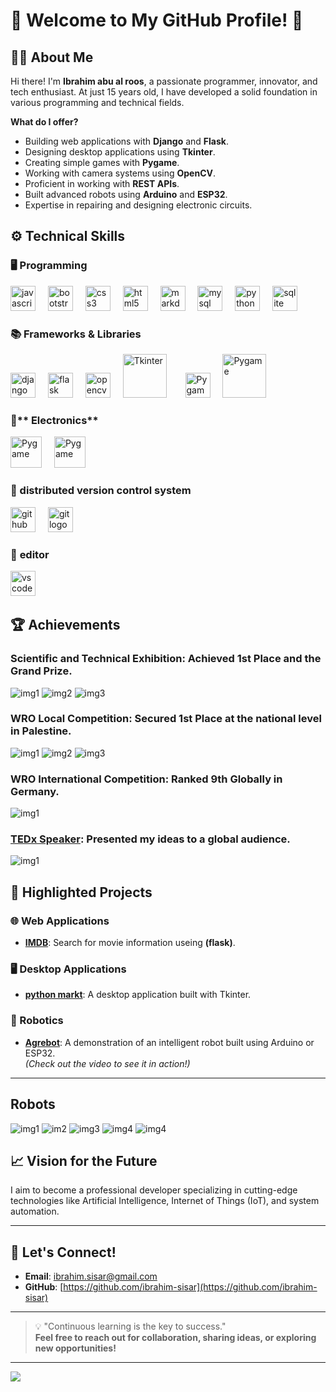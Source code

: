 # 🌟 Welcome to My GitHub Profile! 🌟

## 👨‍💻 About Me

Hi there! I'm **Ibrahim abu al roos**, a passionate programmer, innovator, and tech enthusiast. At just 15 years old, I have developed a solid foundation in various programming and technical fields.  

**What do I offer?**
- Building web applications with **Django** and **Flask**.
- Designing desktop applications using **Tkinter**.
- Creating simple games with **Pygame**.
- Working with camera systems using **OpenCV**.
- Proficient in working with **REST APIs**.
- Built advanced robots using **Arduino** and **ESP32**.
- Expertise in repairing and designing electronic circuits.
## ⚙️ Technical Skills
### 🖥️ Programming
<div>
  <div align="left">
  <img src="https://cdn.jsdelivr.net/gh/devicons/devicon/icons/javascript/javascript-original.svg" height="40" alt="javascript logo"  />
  <img width="12" />
  <img src="https://cdn.jsdelivr.net/gh/devicons/devicon/icons/bootstrap/bootstrap-original.svg" height="40" alt="bootstrap logo"  />
  <img width="12" />
  <img src="https://cdn.jsdelivr.net/gh/devicons/devicon/icons/css3/css3-original.svg" height="40" alt="css3 logo"  />
  <img width="12" />
  <img src="https://cdn.jsdelivr.net/gh/devicons/devicon/icons/html5/html5-original.svg" height="40" alt="html5 logo"  />
  <img width="12" />
  <img src="https://cdn.jsdelivr.net/gh/devicons/devicon/icons/markdown/markdown-original.svg" height="40" alt="markdown logo"  />
  <img width="12" />
  <img src="https://cdn.jsdelivr.net/gh/devicons/devicon/icons/mysql/mysql-original.svg" height="40" alt="mysql logo"  />
  <img width="12" />
  <img src="https://cdn.jsdelivr.net/gh/devicons/devicon/icons/python/python-original.svg" height="40" alt="python logo"  />
  <img width="12" />
  <img src="https://cdn.jsdelivr.net/gh/devicons/devicon/icons/sqlite/sqlite-original.svg" height="40" alt="sqlite logo"  />
  <img width="12" />
</div>


### 📚 Frameworks & Libraries
<div>
  <img src="https://cdn.jsdelivr.net/gh/devicons/devicon/icons/django/django-plain.svg" height="40" alt="django logo"  />
  <img width="12" />
  <img src="https://cdn.jsdelivr.net/gh/devicons/devicon/icons/flask/flask-original.svg" height="40" alt="flask logo"  />
  <img width="12" />
  <img src="https://cdn.jsdelivr.net/gh/devicons/devicon/icons/opencv/opencv-original.svg" height="40" alt="opencv logo"  />
  <img width="12" />
  <img src="https://miro.medium.com/v2/resize:fit:1400/format:webp/1*wEAtpMCNxjcW_9VZyGafdg.png" height="70" alt="Tkinter">
  <img width="22" />
  <img src="https://upload.wikimedia.org/wikipedia/commons/b/be/Pygame_logo.svg" height="40" alt="Pygame">
  <img width="12" />
  <img src="https://storage.caktusgroup.com/media/blog-images/drf-logo2.png" height="70" alt="Pygame">
  <img width="12" />
</div>

### 🔧** Electronics**
<div>
  <img src="https://cdn.jsdelivr.net/gh/devicons/devicon/icons/arduino/arduino-original.svg" height="50" alt="Pygame">
  <img width="12" />
  <img src="https://upload.wikimedia.org/wikipedia/commons/2/22/Logo_von_Espressif.png" height="50" alt="Pygame">
  <img width="12" />
</div>

### 🔄 distributed version control system
<div>
  <img src="https://cdn.jsdelivr.net/gh/devicons/devicon/icons/github/github-original.svg" height="40" alt="github logo"  />
  <img width="12" />
  <img src="https://cdn.jsdelivr.net/gh/devicons/devicon/icons/git/git-original.svg" height="40" alt="git logo"  />
  <img width="12" />
</div>

### 📑 **editor**
<div>
  <img src="https://cdn.jsdelivr.net/gh/devicons/devicon/icons/vscode/vscode-original.svg" height="40" alt="vscode logo"  />
  <img width="12" />
</div>

## 🏆 **Achievements** 

<!-- <img src="img1.jpg"> -->
### **Scientific and Technical Exhibition**: Achieved **1st Place** and the Grand Prize.
![img1](image6_resized_255x255.jpg)
![img2](image9_resized_255x255.JPG)
![img3](image10_resized_255x255.JPG)
<!-- [img4](image11_resized_255x255.jpg) -->
### **WRO Local Competition**: Secured **1st Place** at the national level in Palestine.
![img1](image2_resized_255x255.jpg)
![img2](image3_resized_255x255.jpg)
![img3](image4_resized_255x255.jpg)
<!-- [img4](image5_resized_255x255.jpg)-->
### **WRO International Competition**: Ranked **9th Globally** in Germany.
![img1](image1_resized_255x255.jpg)
### **[TEDx Speaker](https://www.youtube.com/watch?v=hQ-MoyboAKo)**: Presented my ideas to a global audience.
![img1](tedx.png)

## 📂 Highlighted Projects

### 🌐 Web Applications
 - **[IMDB](https://github.com/ibrahim-sisar/IMDB)**: Search for movie information useing **(flask)**.
<!-- - **[Project Name 2](project-link)**: A brief description of the project. -->

### 🖥️ Desktop Applications
- **[python markt](https://github.com/ibrahim-sisar/python-markt)**: A desktop application built with Tkinter.

### 🤖 Robotics
- **[Agrebot](https://www.youtube.com/watch?v=VuprfWUG2-A&t=2s)**: A demonstration of an intelligent robot built using Arduino or ESP32.  
  *(Check out the video to see it in action!)*



---
## Robots
![img1](image9_resized_255x255.JPG)
![im2](image3_resized_255x255.jpg)
![img3](image7_resized_255x255.jpg)
![img4](image1_resized_255x255.jpg)
![img4](image11_resized_255x255.jpg)
## 📈 Vision for the Future

I aim to become a professional developer specializing in cutting-edge technologies like Artificial Intelligence, Internet of Things (IoT), and system automation.

---


## 🤝 Let's Connect!

- **Email**: [ibrahim.sisar@gmail.com](ibrahim.sisar@gmail.com)
- **GitHub**: [https://github.com/ibrahim-sisar](https://github.com/ibrahim-sisar)

---

> 💡 "Continuous learning is the key to success."  
> **Feel free to reach out for collaboration, sharing ideas, or exploring new opportunities!**
---
![](https://komarev.com/ghpvc/?username=ibrahim-sisar)
